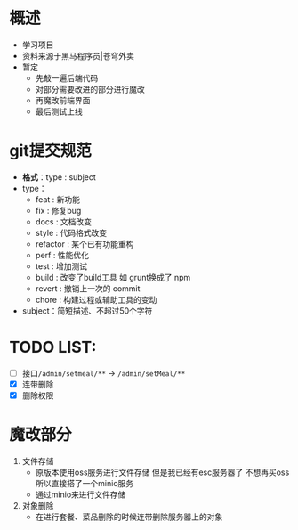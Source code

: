 # 概述
- 学习项目
- 资料来源于黑马程序员|苍穹外卖
- 暂定
  - 先敲一遍后端代码
  - 对部分需要改进的部分进行魔改
  - 再魔改前端界面
  - 最后测试上线

# git提交规范
- **格式**：type : subject
- type：
  - feat : 新功能
  - fix : 修复bug
  - docs : 文档改变
  - style : 代码格式改变
  - refactor : 某个已有功能重构
  - perf : 性能优化
  - test : 增加测试
  - build : 改变了build工具 如 grunt换成了 npm
  - revert : 撤销上一次的 commit
  - chore : 构建过程或辅助工具的变动
- subject：简短描述、不超过50个字符

# TODO LIST:
- [ ] 接口`/admin/setmeal/**` -> `/admin/setMeal/**`
- [x] 连带删除
- [x] 删除权限

# 魔改部分
1. 文件存储
   - 原版本使用oss服务进行文件存储 但是我已经有esc服务器了 不想再买oss 所以直接搭了一个minio服务
   - 通过minio来进行文件存储
2. 对象删除
   - 在进行套餐、菜品删除的时候连带删除服务器上的对象